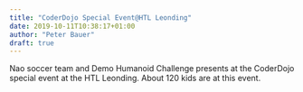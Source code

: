 ```yaml
---
title: "CoderDojo Special Event@HTL Leonding"
date: 2019-10-11T10:38:17+01:00
author: "Peter Bauer"
draft: true
---
```

Nao soccer team and Demo Humanoid Challenge presents at the CoderDojo special event at the HTL Leonding. About 120 kids are at this event.
